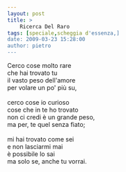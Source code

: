 ```yaml
---
layout: post
title: >
    Ricerca Del Raro
tags: [speciale,scheggia d'essenza,]
date: 2009-03-23 15:28:00
author: pietro
---
```

Cerco cose molto rare<br/>che hai trovato tu<br/>il vasto peso dell'amore<br/>per volare un po' più su,<br/><br/>cerco cose io curioso<br/>cose che in te ho trovato<br/>non ci credi è un grande peso,<br/>ma per, te quel senza fiato;<br/><br/>mi hai trovato come sei<br/>e non lasciarmi mai<br/>è possibile lo sai<br/>ma solo se, anche tu vorrai.
